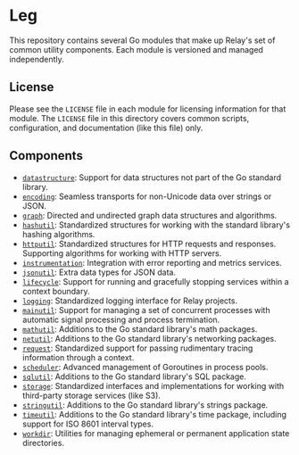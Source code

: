 # Leg

This repository contains several Go modules that make up Relay's set of common
utility components. Each module is versioned and managed independently.

## License

Please see the `LICENSE` file in each module for licensing information for that
module. The `LICENSE` file in this directory covers common scripts,
configuration, and documentation (like this file) only.

## Components

* [`datastructure`](datastructure): Support for data structures not part of the
  Go standard library.
* [`encoding`](encoding): Seamless transports for non-Unicode data over strings
  or JSON.
* [`graph`](graph): Directed and undirected graph data structures and
  algorithms.
* [`hashutil`](hashutil): Standardized structures for working with the standard
  library's hashing algorithms.
* [`httputil`](httputil): Standardized structures for HTTP requests and
  responses. Supporting algorithms for working with HTTP servers.
* [`instrumentation`](instrumentation): Integration with error reporting and
  metrics services.
* [`jsonutil`](jsonutil): Extra data types for JSON data.
* [`lifecycle`](lifecycle): Support for running and gracefully stopping
  services within a context boundary.
* [`logging`](logging): Standardized logging interface for Relay projects.
* [`mainutil`](mainutil): Support for managing a set of concurrent processes
  with automatic signal processing and process termination.
* [`mathutil`](mathutil): Additions to the Go standard library's math packages.
* [`netutil`](netutil): Additions to the Go standard library's networking
  packages.
* [`request`](request): Standardized support for passing rudimentary tracing
  information through a context.
* [`scheduler`](scheduler): Advanced management of Goroutines in process pools.
* [`sqlutil`](sqlutil): Additions to the Go standard library's SQL package.
* [`storage`](storage): Standardized interfaces and implementations for working
  with third-party storage services (like S3).
* [`stringutil`](stringutil): Additions to the Go standard library's strings
  package.
* [`timeutil`](timeutil): Additions to the Go standard library's time package,
  including support for ISO 8601 interval types.
* [`workdir`](workdir): Utilities for managing ephemeral or permanent
  application state directories.
